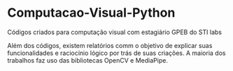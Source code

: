 # Computacao-Visual-Python
 Códigos criados para computação visual com estagiário GPEB do STI labs

 Além dos códigos, existem relatórios comm o objetivo de explicar suas funcionalidades e raciocínio lógico por trás de suas criações. A maioria dos trabalhos faz uso das bibliotecas OpenCV e MediaPipe.
